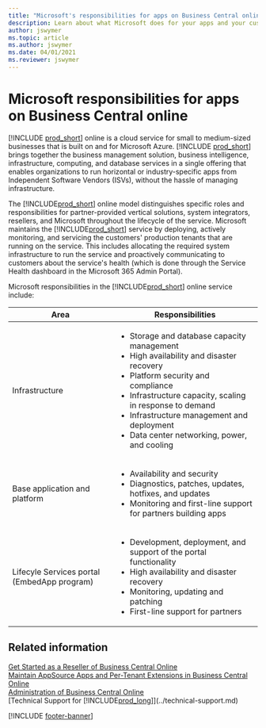 ```yaml
---
title: "Microsoft's responsibilities for apps on Business Central online"
description: Learn about what Microsoft does for your apps and your customers.
author: jswymer
ms.topic: article
ms.author: jswymer
ms.date: 04/01/2021
ms.reviewer: jswymer
---
```


# Microsoft responsibilities for apps on Business Central online

[!INCLUDE [prod_short](../developer/includes/prod_short.md)] online is a cloud service for small to medium-sized businesses that is built on and for Microsoft Azure. [!INCLUDE [prod_short](../developer/includes/prod_short.md)] brings together the business management solution, business intelligence, infrastructure, computing, and database services in a single offering that enables organizations to run horizontal or industry-specific apps from Independent Software Vendors (ISVs), without the hassle of managing infrastructure.

The [!INCLUDE[prod_short](../developer/includes/prod_short.md)] online model distinguishes specific roles and responsibilities for partner-provided vertical solutions, system integrators, resellers, and Microsoft throughout the lifecycle of the service. Microsoft maintains the [!INCLUDE[prod_short](../developer/includes/prod_short.md)] service by deploying, actively monitoring, and servicing the customers' production tenants that are running on the service. This includes allocating the required system infrastructure to run the service and proactively communicating to customers about the service's health (which is done through the Service Health dashboard in the Microsoft 365 Admin Portal).

Microsoft responsibilities in the [!INCLUDE[prod_short](../developer/includes/prod_short.md)] online service include:

|Area|Responsibilities|
|----|----------------|
|Infrastructure|<ul><li>Storage and database capacity management</li><li>High availability and disaster recovery</li><li>Platform security and compliance</li><li>Infrastructure capacity, scaling in response to demand </li><li>Infrastructure management and deployment</li><li>Data center networking, power, and cooling</li></ul>| 
|Base application and platform|<ul><li>Availability and security</li><li>Diagnostics, patches, updates, hotfixes, and updates</li><li>Monitoring and first-line support for partners building apps</li></ul>| 
|Lifecyle Services portal (EmbedApp program)|<ul><li>Development, deployment, and support of the portal functionality</li><li>High availability and disaster recovery</li><li>Monitoring, updating and patching</li><li>First-line support for partners</li></ul>|  

## Related information

[Get Started as a Reseller of Business Central Online](../administration/get-started-online.md)  
[Maintain AppSource Apps and Per-Tenant Extensions in Business Central Online](../developer/app-maintain.md)  
[Administration of Business Central Online](../administration/tenant-administration.md)  
[Technical Support for [!INCLUDE[prod_long](../developer/includes/prod_long.md)]](../technical-support.md)  

[!INCLUDE [footer-banner](../includes/footer-banner.md)]
